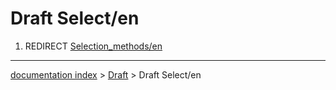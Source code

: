 # Draft Select/en
1.  REDIRECT [Selection\_methods/en](Selection_methods/en.md)

---
[documentation index](../README.md) > [Draft](Draft_Workbench.md) > Draft Select/en
